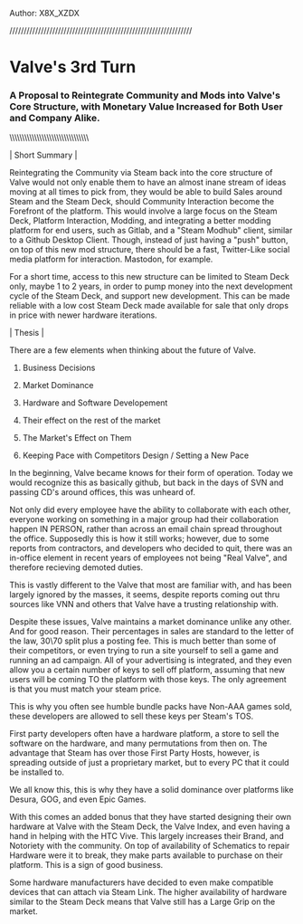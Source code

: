 Author:  X8X_XZDX

////////////////////////////////////////////////////////////////

# Valve's 3rd Turn

### A Proposal to Reintegrate Community and Mods into Valve's Core Structure, with Monetary Value Increased for Both User and Company Alike.

\\\\\\\\\\\\\\\\\\\\\\\\\\\\\\\\\\\\\\\\\\\\\\\\\\\\\\\\\\\\\\\\

| Short Summary |

Reintegrating the Community via Steam back into the core structure of Valve would not only enable them to have an almost inane stream of ideas moving at all times to pick from, they would be able to build Sales around Steam and the Steam Deck, should Community Interaction become the Forefront of the platform.  This would involve a large focus on the Steam Deck, Platform Interaction, Modding, and integrating a better modding platform for end users, such as Gitlab, and a "Steam Modhub" client, similar to a Github Desktop Client.  Though, instead of just having a "push" button, on top of this new mod structure, there should be a fast, Twitter-Like social media platform for interaction.  Mastodon, for example.

For a short time, access to this new structure can be limited to Steam Deck only, maybe 1 to 2 years, in order to pump money into the next development cycle of the Steam Deck, and support new development.  This can be made reliable with a low cost Steam Deck made available for sale that only drops in price with newer hardware iterations.


| Thesis |


There are a few elements when thinking about the future of Valve.


1.  Business Decisions

2.  Market Dominance

3.  Hardware and Software Developement

4.  Their effect on the rest of the market

5.  The Market's Effect on Them

6.  Keeping Pace with Competitors Design / Setting a New Pace


In the beginning, Valve became knows for their form of operation.  Today we would recognize this as basically github, but back in the days of SVN and passing CD's around offices, this was unheard of.

Not only did every employee have the ability to collaborate with each other, everyone working on something in a major group had their collaboration happen IN PERSON, rather than across an email chain spread throughout the office.  Supposedly this is how it still works; however, due to some reports from contractors, and developers who decided to quit, there was an in-office element in recent years of employees not being "Real Valve", and therefore recieving demoted duties.

This is vastly different to the Valve that most are familiar with, and has been largely ignored by the masses, it seems, despite reports coming out thru sources like VNN and others that Valve have a trusting relationship with.

Despite these issues, Valve maintains a market dominance unlike any other.  And for good reason.  Their percentages in sales are standard to the letter of the law, 30\70 split plus a posting fee.  This is much better than some of their competitors, or even trying to run a site yourself to sell a game and running an ad campaign.  All of your advertising is integrated, and they even allow you a certain number of keys to sell off platform, assuming that new users will be coming TO the platform with those keys.  The only agreement is that you must match your steam price.

This is why you often see humble bundle packs have Non-AAA games sold, these developers are allowed to sell these keys per Steam's TOS.

First party developers often have a hardware platform, a store to sell the software on the hardware, and many permutations from then on.  The advantage that Steam has over those First Party Hosts, however, is spreading outside of just a proprietary market, but to every PC that it could be installed to.

We all know this, this is why they have a solid dominance over platforms like Desura, GOG, and even Epic Games.

With this comes an added bonus that they have started designing their own hardware at Valve with the Steam Deck, the Valve Index, and even having a hand in helping with the HTC Vive.  This largely increases their Brand, and Notoriety with the community.  On top of availability of Schematics to repair Hardware were it to break, they make parts available to purchase on their platform.  This is a sign of good business.

Some hardware manufacturers have decided to even make compatible devices that can attach via Steam Link.  The higher availability of hardware similar to the Steam Deck means that Valve still has a Large Grip on the market.






